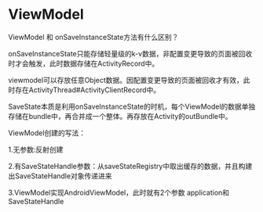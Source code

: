 # ViewModel



ViewModel 和 onSaveInstanceState方法有什么区别？

onSaveInstanceState只能存储轻量级的k-v数据，非配置变更导致的页面被回收时才会触发，此时数据存储在ActivityRecord中。

viewmodel可以存放任意Object数据。因配置变更导致的页面被回收才有效，此时存在ActivityThread#ActivityClientRecord中。



SaveState本质是利用onSaveInstanceState的时机，每个ViewModel的数据单独存储在bundle中，再合并成一个整体。再存放在Activity的outBundle中。







ViewModel创建的写法：

1.无参数:反射创建

2.有SaveStateHandle参数：从saveStateRegistry中取出缓存的数据，并且构建出SaveStateHandle对象传递进来

3.ViewModel实现AndroidViewModel，此时就有2个参数 application和SaveStateHandle